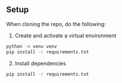 ## Setup
When cloning the repo, do the following:

1. Create and activate a virtual environment
```bash 
python -m venv venv
pip install -r requirements.txt
```

2. Install dependencies
```bash
pip install -r requirements.txt
```
